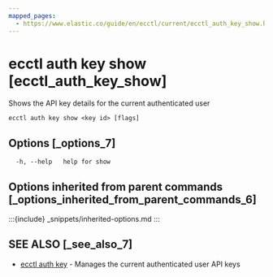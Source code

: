 ```yaml
---
mapped_pages:
  - https://www.elastic.co/guide/en/ecctl/current/ecctl_auth_key_show.html
---
```


# ecctl auth key show [ecctl_auth_key_show]

Shows the API key details for the current authenticated user

```
ecctl auth key show <key id> [flags]
```


## Options [_options_7]

```
  -h, --help   help for show
```


## Options inherited from parent commands [_options_inherited_from_parent_commands_6]

:::{include} _snippets/inherited-options.md
:::


## SEE ALSO [_see_also_7]

* [ecctl auth key](/reference/ecctl_auth_key.md)	 - Manages the current authenticated user API keys


